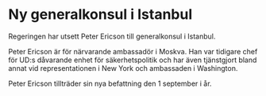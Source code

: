 # Ny generalkonsul i Istanbul

Regeringen har utsett Peter Ericson till generalkonsul i Istanbul.

Peter Ericson är för närvarande ambassadör i Moskva. Han var tidigare chef för UD:s dåvarande enhet för säkerhetspolitik och har även tjänstgjort bland annat vid representationen i New York och ambassaden i Washington.

Peter Ericson tillträder sin nya befattning den 1 september i år.
